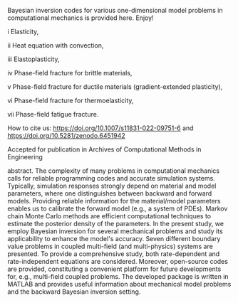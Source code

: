 Bayesian inversion codes for various one-dimensional model problems in computational mechanics is provided here. Enjoy!

i Elasticity,

ii Heat equation with convection,

iii Elastoplasticity,

iv Phase-field fracture for brittle materials,

v Phase-field fracture for ductile materials (gradient-extended plasticity),

vi Phase-field fracture for thermoelasticity,

vii Phase-field fatigue fracture.

How to cite us: https://doi.org/10.1007/s11831-022-09751-6 and https://doi.org/10.5281/zenodo.6451942

Accepted for publication in Archives of Computational Methods in Engineering

abstract. The complexity of many problems in computational mechanics calls for reliable programming codes and accurate simulation systems. Typically, simulation responses strongly depend on material and model parameters, where one distinguishes between backward and forward models. Providing reliable information for the material/model parameters enables us to calibrate the forward model (e.g., a system of PDEs). Markov chain Monte Carlo methods are efficient computational techniques to estimate the posterior density of the parameters. In the present study,
we employ Bayesian inversion for several mechanical problems and study its applicability to enhance the model's accuracy. Seven different boundary value problems in coupled multi-field (and multi-physics) systems are presented. To provide a comprehensive study, both rate-dependent and rate-independent equations are considered. Moreover, open-source codes are provided, constituting a convenient platform for future developments for, e.g., multi-field coupled problems. The developed package is written in MATLAB and provides useful information about
mechanical model problems and the backward Bayesian inversion setting.

